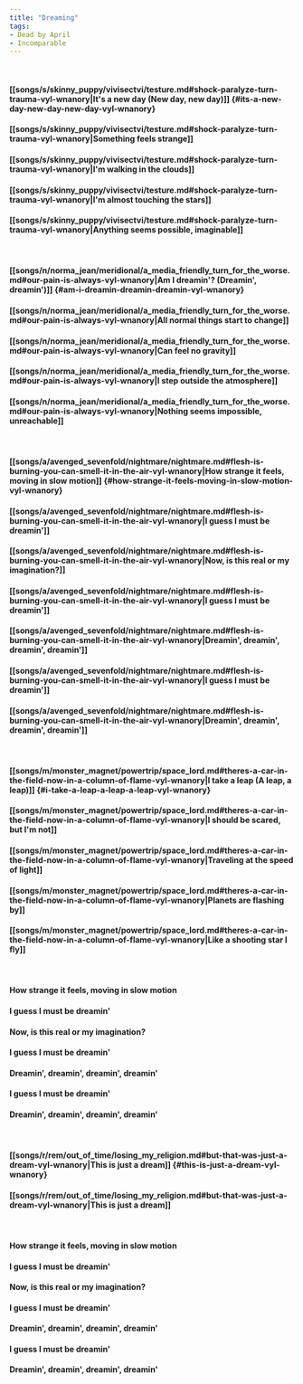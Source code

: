 ```yaml
---
title: "Dreaming"
tags:
- Dead by April
- Incomparable
---
```

&nbsp;
#### [[songs/s/skinny_puppy/vivisectvi/testure.md#shock-paralyze-turn-trauma-vyl-wnanory|It's a new day (New day, new day)]] {#its-a-new-day-new-day-new-day-vyl-wnanory}
#### [[songs/s/skinny_puppy/vivisectvi/testure.md#shock-paralyze-turn-trauma-vyl-wnanory|Something feels strange]]
#### [[songs/s/skinny_puppy/vivisectvi/testure.md#shock-paralyze-turn-trauma-vyl-wnanory|I'm walking in the clouds]]
#### [[songs/s/skinny_puppy/vivisectvi/testure.md#shock-paralyze-turn-trauma-vyl-wnanory|I'm almost touching the stars]]
#### [[songs/s/skinny_puppy/vivisectvi/testure.md#shock-paralyze-turn-trauma-vyl-wnanory|Anything seems possible, imaginable]]
&nbsp;
#### [[songs/n/norma_jean/meridional/a_media_friendly_turn_for_the_worse.md#our-pain-is-always-vyl-wnanory|Am I dreamin'? (Dreamin', dreamin')]] {#am-i-dreamin-dreamin-dreamin-vyl-wnanory}
#### [[songs/n/norma_jean/meridional/a_media_friendly_turn_for_the_worse.md#our-pain-is-always-vyl-wnanory|All normal things start to change]]
#### [[songs/n/norma_jean/meridional/a_media_friendly_turn_for_the_worse.md#our-pain-is-always-vyl-wnanory|Can feel no gravity]]
#### [[songs/n/norma_jean/meridional/a_media_friendly_turn_for_the_worse.md#our-pain-is-always-vyl-wnanory|I step outside the atmosphere]]
#### [[songs/n/norma_jean/meridional/a_media_friendly_turn_for_the_worse.md#our-pain-is-always-vyl-wnanory|Nothing seems impossible, unreachable]]
&nbsp;
#### [[songs/a/avenged_sevenfold/nightmare/nightmare.md#flesh-is-burning-you-can-smell-it-in-the-air-vyl-wnanory|How strange it feels, moving in slow motion]] {#how-strange-it-feels-moving-in-slow-motion-vyl-wnanory}
#### [[songs/a/avenged_sevenfold/nightmare/nightmare.md#flesh-is-burning-you-can-smell-it-in-the-air-vyl-wnanory|I guess I must be dreamin']]
#### [[songs/a/avenged_sevenfold/nightmare/nightmare.md#flesh-is-burning-you-can-smell-it-in-the-air-vyl-wnanory|Now, is this real or my imagination?]]
#### [[songs/a/avenged_sevenfold/nightmare/nightmare.md#flesh-is-burning-you-can-smell-it-in-the-air-vyl-wnanory|I guess I must be dreamin']]
#### [[songs/a/avenged_sevenfold/nightmare/nightmare.md#flesh-is-burning-you-can-smell-it-in-the-air-vyl-wnanory|Dreamin', dreamin', dreamin', dreamin']]
#### [[songs/a/avenged_sevenfold/nightmare/nightmare.md#flesh-is-burning-you-can-smell-it-in-the-air-vyl-wnanory|I guess I must be dreamin']]
#### [[songs/a/avenged_sevenfold/nightmare/nightmare.md#flesh-is-burning-you-can-smell-it-in-the-air-vyl-wnanory|Dreamin', dreamin', dreamin', dreamin']]
&nbsp;
#### [[songs/m/monster_magnet/powertrip/space_lord.md#theres-a-car-in-the-field-now-in-a-column-of-flame-vyl-wnanory|I take a leap (A leap, a leap)]] {#i-take-a-leap-a-leap-a-leap-vyl-wnanory}
#### [[songs/m/monster_magnet/powertrip/space_lord.md#theres-a-car-in-the-field-now-in-a-column-of-flame-vyl-wnanory|I should be scared, but I'm not]]
#### [[songs/m/monster_magnet/powertrip/space_lord.md#theres-a-car-in-the-field-now-in-a-column-of-flame-vyl-wnanory|Traveling at the speed of light]]
#### [[songs/m/monster_magnet/powertrip/space_lord.md#theres-a-car-in-the-field-now-in-a-column-of-flame-vyl-wnanory|Planets are flashing by]]
#### [[songs/m/monster_magnet/powertrip/space_lord.md#theres-a-car-in-the-field-now-in-a-column-of-flame-vyl-wnanory|Like a shooting star I fly]]
&nbsp;
#### How strange it feels, moving in slow motion
#### I guess I must be dreamin'
#### Now, is this real or my imagination?
#### I guess I must be dreamin'
#### Dreamin', dreamin', dreamin', dreamin'
#### I guess I must be dreamin'
#### Dreamin', dreamin', dreamin', dreamin'
&nbsp;
#### [[songs/r/rem/out_of_time/losing_my_religion.md#but-that-was-just-a-dream-vyl-wnanory|This is just a dream]] {#this-is-just-a-dream-vyl-wnanory}
#### [[songs/r/rem/out_of_time/losing_my_religion.md#but-that-was-just-a-dream-vyl-wnanory|This is just a dream]]
&nbsp;
#### How strange it feels, moving in slow motion
#### I guess I must be dreamin'
#### Now, is this real or my imagination?
#### I guess I must be dreamin'
#### Dreamin', dreamin', dreamin', dreamin'
#### I guess I must be dreamin'
#### Dreamin', dreamin', dreamin', dreamin'
